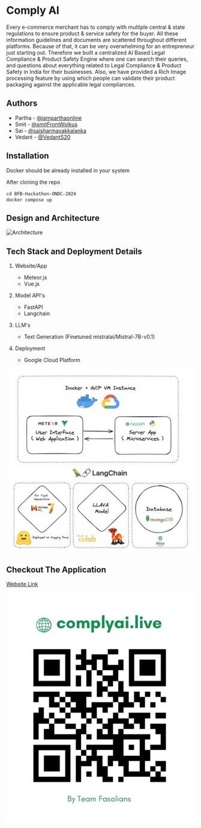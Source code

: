 # Comply AI
Every e-commerce merchant has to comply with multiple central & state regulations to ensure product & service safety for the buyer. All these information guidelines and documents are scattered throughout different platforms. Because of that, it can be very overwhelming for an entrepreneur just starting out. Therefore we built a centralized AI Based Legal Compliance & Product Safety Engine where one can search their queries, and questions about everything related to Legal Compliance & Product Safety in India for their businesses. Also, we have provided a Rich Image processing feature by using which people can validate their product packaging against the applicable legal compliances.

## Authors 

- Partha - [@iamparthaonline](https://github.com/iamparthaonline)
- Smit - [@smitFromWolkus](https://github.com/smitFromWolkus)
- Sai - [@saisharmavakkalanka](https://github.com/saisharmavakkalanka)
- Vedant - [@VedantS20](https://github.com/VedantS20)


## Installation 

Docker should be already installed in your system 

After cloning the repo

```
cd BFB-Hackathon-ONDC-2024
docker compose up
```

## Design and Architecture
![Architecture](https://github.com/iamparthaonline/BFB-Hackathon-ONDC-2024/blob/main/design-architecture.png)


## Tech Stack and Deployment Details

1. Website/App
    - Meteor.js
    - Vue.js

2. Model API's
    - FastAPI
    - Langchain

3. LLM's
   - Text Generation (Finetuned mistralai/Mistral-7B-v0.1)

4. Deployment
   - Google Cloud Platform

![Tech](https://github.com/iamparthaonline/BFB-Hackathon-ONDC-2024/blob/main/tech.png)



## Checkout The Application

[Website Link](http://34.42.69.103/)

![QR Image](https://github.com/iamparthaonline/BFB-Hackathon-ONDC-2024/blob/main/QR_new.jpeg)

